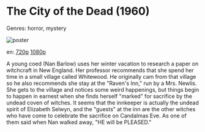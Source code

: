 # The City of the Dead (1960)

Genres: horror, mystery

![poster](http://image.tmdb.org/t/p/w500/74TT5bPyFKCODL7riWzDk6w4W4J.jpg)

en:
  [720p](magnet:?xt=urn:btih:0EB271F03C693529341C1C37CD2D10DE395CDB95&tr=udp://glotorrents.pw:6969/announce&tr=udp://tracker.opentrackr.org:1337/announce&tr=udp://torrent.gresille.org:80/announce&tr=udp://tracker.openbittorrent.com:80&tr=udp://tracker.coppersurfer.tk:6969&tr=udp://tracker.leechers-paradise.org:6969&tr=udp://p4p.arenabg.ch:1337&tr=udp://tracker.internetwarriors.net:1337)
  [1080p](magnet:?xt=urn:btih:58C43B3CF4CFCA52B48C19E725F31873499047BD&tr=udp://glotorrents.pw:6969/announce&tr=udp://tracker.opentrackr.org:1337/announce&tr=udp://torrent.gresille.org:80/announce&tr=udp://tracker.openbittorrent.com:80&tr=udp://tracker.coppersurfer.tk:6969&tr=udp://tracker.leechers-paradise.org:6969&tr=udp://p4p.arenabg.ch:1337&tr=udp://tracker.internetwarriors.net:1337)
  


A young coed (Nan Barlow) uses her winter vacation to research a paper on witchcraft in New England. Her professor recommends that she spend her time in a small village called Whitewood. He originally cam from that village so he also recommends she stay at the "Raven's Inn," run by a Mrs. Newlis. She gets to the village and notices some weird happenings, but things begin to happen in earnest when she finds herself "marked" for sacrifice by the undead coven of witches. It seems that the innkeeper is actually the undead spirit of Elizabeth Selwyn, and the "guests" at the inn are the other witches who have come to celebrate the sacrifice on Candalmas Eve. As one of them said when Nan walked away, "HE will be PLEASED."
